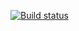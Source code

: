 [![Build status](https://ci.appveyor.com/api/projects/status/811h7wnv9j1aw701?svg=true)](https://ci.appveyor.com/project/TanyaKomyakova/testing)